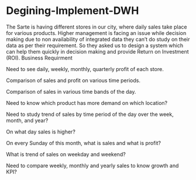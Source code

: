 # Degining-Implement-DWH

The Sarte is having different stores in our city, where daily sales take place for various products. Higher management is facing an issue while decision making due to non availability of integrated data they can’t do study on their data as per their requirement. So they asked us to design a system which can help them quickly in decision making and provide Return on Investment (ROI).
Business Requirment

Need to see daily, weekly, monthly, quarterly profit of each store.

Comparison of sales and profit on various time periods.

Comparison of sales in various time bands of the day.

Need to know which product has more demand on which location?

Need to study trend of sales by time period of the day over the week, month, and year?

On what day sales is higher?

On every Sunday of this month, what is sales and what is profit?

What is trend of sales on weekday and weekend?

Need to compare weekly, monthly and yearly sales to know growth and KPI?
